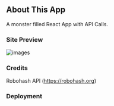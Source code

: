 ## About This App
A monster filled React App with API Calls.

### Site Preview
![images]()

### Credits 
Robohash API (https://robohash.org)

### Deployment

